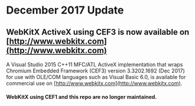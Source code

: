 December 2017 Update
=======

## WebKitX ActiveX using CEF3 is now available on [http://www.webkitx.com](http://www.webkitx.com) ##

A Visual Studio 2015 C++11 MFC/ATL ActiveX implementation that wraps Chromium Embedded Framework (CEF3) version 3.3202.1692 (Dec 2017) for use with OLE/COM languages such as Visual Basic 6.0, is available for commercial use on [http://www.webkitx.com](http://www.webkitx.com). 

#### WebKitX using CEF1 and this repo are no longer maintained. ####
